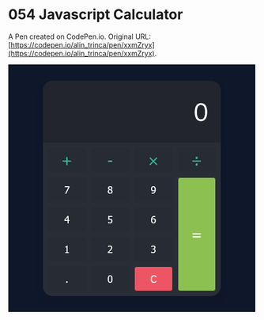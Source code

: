 # 054 Javascript Calculator

A Pen created on CodePen.io. Original URL: [https://codepen.io/alin_trinca/pen/xxmZryx](https://codepen.io/alin_trinca/pen/xxmZryx).

![Javascript Calculator Screenshot](javascript-calculator.png)
